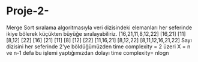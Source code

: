 # Proje-2-
Merge Sort sıralama algoritmasıyla veri dizisindeki elemanları her seferinde ikiye bölerek küçükten büyüğe sıralayabiliriz. 
                              [16,21,11,8,12,22]
                              [16,21]  [11]     [8,12]  [22]
                            [16]   [21]  [11]   [8]  [12]    [22]
                            [11,16,21]            [8,12,22]
                                      [8,11,12,16,21,22]
     Sayı dizisini her seferinde 2'ye böldüğümüzden time complexity = 2 üzeri X = n ve n-1 defa bu işlemi yaptığımızdan dolayı time complexity= nlogn
